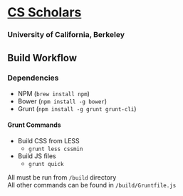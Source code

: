 # [CS Scholars](http://cs-scholars.berkeley.edu/)

### University of California, Berkeley

## Build Workflow

### Dependencies
- NPM (`brew install npm`)
- Bower (`npm install -g bower`)
- Grunt (`npm install -g grunt grunt-cli`)

#### Grunt Commands
- Build CSS from LESS
    - `grunt less cssmin`
- Build JS files
    - `grunt quick`

All must be run from `/build` directory  
All other commands can be found in `/build/Gruntfile.js`


